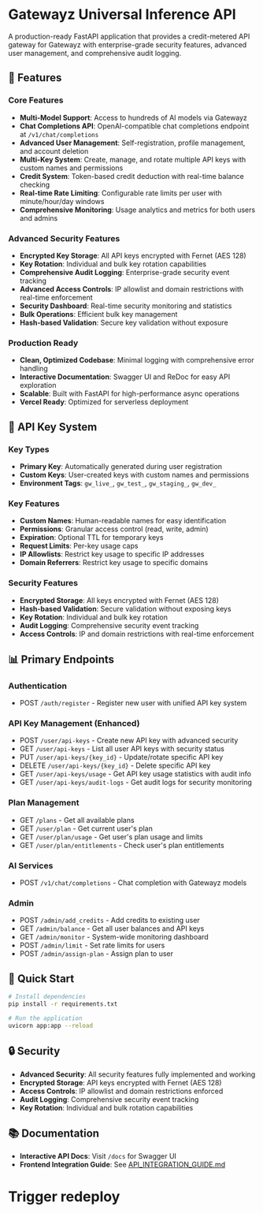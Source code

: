 # Gatewayz Universal Inference API

A production-ready FastAPI application that provides a credit-metered API gateway for Gatewayz with enterprise-grade security features, advanced user management, and comprehensive audit logging.

## 🚀 Features

### Core Features
- **Multi-Model Support**: Access to hundreds of AI models via Gatewayz
- **Chat Completions API**: OpenAI-compatible chat completions endpoint at `/v1/chat/completions`
- **Advanced User Management**: Self-registration, profile management, and account deletion
- **Multi-Key System**: Create, manage, and rotate multiple API keys with custom names and permissions
- **Credit System**: Token-based credit deduction with real-time balance checking
- **Real-time Rate Limiting**: Configurable rate limits per user with minute/hour/day windows
- **Comprehensive Monitoring**: Usage analytics and metrics for both users and admins

### Advanced Security Features
- **Encrypted Key Storage**: All API keys encrypted with Fernet (AES 128)
- **Key Rotation**: Individual and bulk key rotation capabilities
- **Comprehensive Audit Logging**: Enterprise-grade security event tracking
- **Advanced Access Controls**: IP allowlist and domain restrictions with real-time enforcement
- **Security Dashboard**: Real-time security monitoring and statistics
- **Bulk Operations**: Efficient bulk key management
- **Hash-based Validation**: Secure key validation without exposure

### Production Ready
- **Clean, Optimized Codebase**: Minimal logging with comprehensive error handling
- **Interactive Documentation**: Swagger UI and ReDoc for easy API exploration
- **Scalable**: Built with FastAPI for high-performance async operations
- **Vercel Ready**: Optimized for serverless deployment

## 🔑 API Key System

### Key Types
- **Primary Key**: Automatically generated during user registration
- **Custom Keys**: User-created keys with custom names and permissions
- **Environment Tags**: `gw_live_`, `gw_test_`, `gw_staging_`, `gw_dev_`

### Key Features
- **Custom Names**: Human-readable names for easy identification
- **Permissions**: Granular access control (read, write, admin)
- **Expiration**: Optional TTL for temporary keys
- **Request Limits**: Per-key usage caps
- **IP Allowlists**: Restrict key usage to specific IP addresses
- **Domain Referrers**: Restrict key usage to specific domains

### Security Features
- **Encrypted Storage**: All keys encrypted with Fernet (AES 128)
- **Hash-based Validation**: Secure validation without exposing keys
- **Key Rotation**: Individual and bulk key rotation
- **Audit Logging**: Comprehensive security event tracking
- **Access Controls**: IP and domain restrictions with real-time enforcement

## 📊 Primary Endpoints

### Authentication
- POST `/auth/register` - Register new user with unified API key system

### API Key Management (Enhanced)
- POST `/user/api-keys` - Create new API key with advanced security
- GET `/user/api-keys` - List all user API keys with security status
- PUT `/user/api-keys/{key_id}` - Update/rotate specific API key
- DELETE `/user/api-keys/{key_id}` - Delete specific API key
- GET `/user/api-keys/usage` - Get API key usage statistics with audit info
- GET `/user/api-keys/audit-logs` - Get audit logs for security monitoring

### Plan Management
- GET `/plans` - Get all available plans
- GET `/user/plan` - Get current user's plan
- GET `/user/plan/usage` - Get user's plan usage and limits
- GET `/user/plan/entitlements` - Check user's plan entitlements

### AI Services
- POST `/v1/chat/completions` - Chat completion with Gatewayz models

### Admin
- POST `/admin/add_credits` - Add credits to existing user
- GET `/admin/balance` - Get all user balances and API keys
- GET `/admin/monitor` - System-wide monitoring dashboard
- POST `/admin/limit` - Set rate limits for users
- POST `/admin/assign-plan` - Assign plan to user

## 🚀 Quick Start

```bash
# Install dependencies
pip install -r requirements.txt

# Run the application
uvicorn app:app --reload
```

## 🔒 Security

- **Advanced Security**: All security features fully implemented and working
- **Encrypted Storage**: API keys encrypted with Fernet (AES 128)
- **Access Controls**: IP allowlist and domain restrictions enforced
- **Audit Logging**: Comprehensive security event tracking
- **Key Rotation**: Individual and bulk rotation capabilities

## 📚 Documentation

- **Interactive API Docs**: Visit `/docs` for Swagger UI
- **Frontend Integration Guide**: See [API_INTEGRATION_GUIDE.md](API_INTEGRATION_GUIDE.md)


# Trigger redeploy
